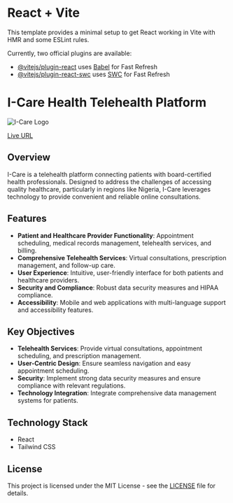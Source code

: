 # React + Vite

This template provides a minimal setup to get React working in Vite with HMR and some ESLint rules.

Currently, two official plugins are available:

- [@vitejs/plugin-react](https://github.com/vitejs/vite-plugin-react/blob/main/packages/plugin-react/README.md) uses [Babel](https://babeljs.io/) for Fast Refresh
- [@vitejs/plugin-react-swc](https://github.com/vitejs/vite-plugin-react-swc) uses [SWC](https://swc.rs/) for Fast Refresh

# I-Care Health Telehealth Platform

![I-Care Logo](link-to-your-image)

[Live URL](link-to-your-live-site)

## Overview

I-Care is a telehealth platform connecting patients with board-certified health professionals. Designed to address the challenges of accessing quality healthcare, particularly in regions like Nigeria, I-Care leverages technology to provide convenient and reliable online consultations.

## Features

- **Patient and Healthcare Provider Functionality**: Appointment scheduling, medical records management, telehealth services, and billing.
- **Comprehensive Telehealth Services**: Virtual consultations, prescription management, and follow-up care.
- **User Experience**: Intuitive, user-friendly interface for both patients and healthcare providers.
- **Security and Compliance**: Robust data security measures and HIPAA compliance.
- **Accessibility**: Mobile and web applications with multi-language support and accessibility features.

## Key Objectives

- **Telehealth Services**: Provide virtual consultations, appointment scheduling, and prescription management.
- **User-Centric Design**: Ensure seamless navigation and easy appointment scheduling.
- **Security**: Implement strong data security measures and ensure compliance with relevant regulations.
- **Technology Integration**: Integrate comprehensive data management systems for patients.

## Technology Stack

- React
- Tailwind CSS

## License

This project is licensed under the MIT License - see the [LICENSE](LICENSE) file for details.
